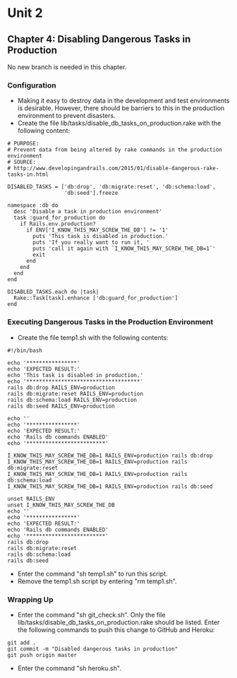 # Unit 2
## Chapter 4: Disabling Dangerous Tasks in Production
No new branch is needed in this chapter.

### Configuration
*  Making it easy to destroy data in the development and test environments is desirable.  However, there should be barriers to this in the production environment to prevent disasters.
* Create the file lib/tasks/disable_db_tasks_on_production.rake with the following content:
```
# PURPOSE:
# Prevent data from being altered by rake commands in the production environment
# SOURCE:
# http://www.developingandrails.com/2015/01/disable-dangerous-rake-tasks-in.html

DISABLED_TASKS = ['db:drop', 'db:migrate:reset', 'db:schema:load',
                  'db:seed'].freeze

namespace :db do
  desc 'Disable a task in production environment'
  task :guard_for_production do
    if Rails.env.production?
      if ENV['I_KNOW_THIS_MAY_SCREW_THE_DB'] != '1'
        puts 'This task is disabled in production.'
        puts 'If you really want to run it, '
        puts 'call it again with `I_KNOW_THIS_MAY_SCREW_THE_DB=1`'
        exit
      end
    end
  end
end

DISABLED_TASKS.each do |task|
  Rake::Task[task].enhance ['db:guard_for_production']
end
```
### Executing Dangerous Tasks in the Production Environment
* Create the file temp1.sh with the following contents:
```
#!/bin/bash

echo '****************'
echo 'EXPECTED RESULT:'
echo 'This task is disabled in production.'
echo '************************************'
rails db:drop RAILS_ENV=production
rails db:migrate:reset RAILS_ENV=production
rails db:schema:load RAILS_ENV=production
rails db:seed RAILS_ENV=production

echo ''
echo '****************'
echo 'EXPECTED RESULT:'
echo 'Rails db commands ENABLED'
echo '*************************'

I_KNOW_THIS_MAY_SCREW_THE_DB=1 RAILS_ENV=production rails db:drop
I_KNOW_THIS_MAY_SCREW_THE_DB=1 RAILS_ENV=production rails db:migrate:reset
I_KNOW_THIS_MAY_SCREW_THE_DB=1 RAILS_ENV=production rails db:schema:load
I_KNOW_THIS_MAY_SCREW_THE_DB=1 RAILS_ENV=production rails db:seed

unset RAILS_ENV
unset I_KNOW_THIS_MAY_SCREW_THE_DB
echo ''
echo '****************'
echo 'EXPECTED RESULT:'
echo 'Rails db commands ENABLED'
echo '*************************'
rails db:drop
rails db:migrate:reset
rails db:schema:load
rails db:seed
```
* Enter the command "sh temp1.sh" to run this script.
* Remove the temp1.sh script by entering "rm temp1.sh".

### Wrapping Up
* Enter the command "sh git_check.sh".  Only the file lib/tasks/disable_db_tasks_on_production.rake should be listed.
Enter the following commands to push this change to GitHub and Heroku:
```
git add .
git commit -m "Disabled dangerous tasks in production"
git push origin master
```
* Enter the command "sh heroku.sh".
